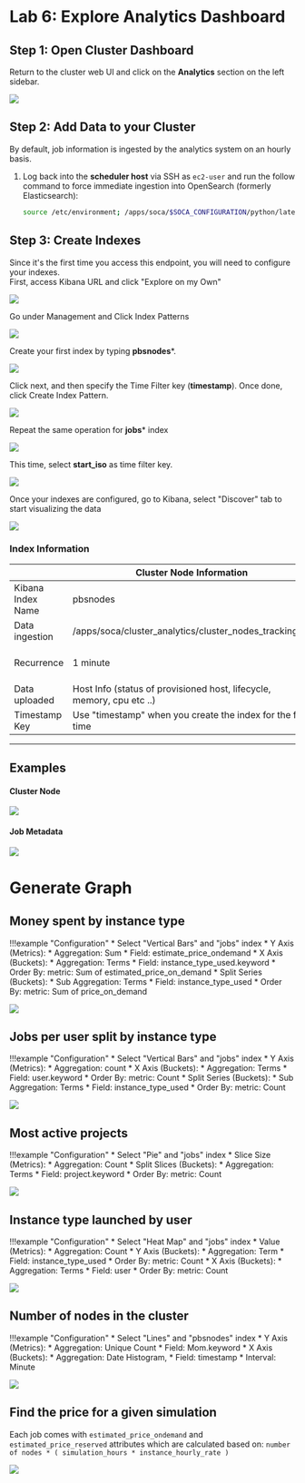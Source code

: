 # Lab 6: Explore Analytics Dashboard

## Step 1: Open Cluster Dashboard

Return to the cluster web UI and click on the **Analytics** section on the left sidebar.

![](../../../imgs/ws-analytics-5.png)


## Step 2: Add Data to your Cluster

By default, job information is ingested by the analytics system on an hourly basis.

1. Log back into the **scheduler host** via SSH as `ec2-user` and run the follow command to force immediate ingestion into OpenSearch (formerly Elasticsearch):

    ```bash
    source /etc/environment; /apps/soca/$SOCA_CONFIGURATION/python/latest/bin/python3 /apps/soca/$SOCA_CONFIGURATION/cluster_analytics/job_tracking.py
    ```

## Step 3: Create Indexes

Since it's the first time you access this endpoint, you will need to configure your indexes.  
First, access Kibana URL and click "Explore on my Own"

![](../../../imgs/kibana-1.png)

Go under Management and Click Index Patterns

![](../../../imgs/kibana-2.png)

Create your first index by typing **pbsnodes***.

![](../../../imgs/ws-analytics-1.png)

Click next, and then specify the Time Filter key (**timestamp**). Once done, click Create Index Pattern.

![](../../../imgs/ws-analytics-2.png)

Repeat the same operation for **jobs*** index 

![](../../../imgs/ws-analytics-3.png)

This time,  select **start_iso** as time filter key.

![](../../../imgs/ws-analytics-4.png)


Once your indexes are configured, go to Kibana, select "Discover" tab to start visualizing the data

![](../../../imgs/kibana-5.png)

### Index Information

|  | Cluster Node Information | Job Information |
| ------------------------ | ----------- | ---------- | 
| Kibana Index Name       | pbsnodes         | jobs        | 
| Data ingestion       | /apps/soca/cluster_analytics/cluster_nodes_tracking.py         | /apps/soca/cluster_analytics/job_tracking.py        | 
| Recurrence     | 1 minute         | 1 hour **(note: job must be terminated to be shown on OpenSearch (formerly Elasticsearch))**       | 
| Data uploaded         | Host Info (status of provisioned host, lifecycle, memory, cpu etc ..)         | Job Info (allocated hardware, licenses, simulation cost, job owner, instance type ...)        | 
| Timestamp Key   | Use "timestamp" when you create the index for the first time         | use "start_iso" when you create the index for the first time        | 

____

## Examples

#### Cluster Node

![](../../../imgs/kibana-6.png)


#### Job Metadata

![](../../../imgs/kibana-7.png)



# Generate Graph

## Money spent by instance type

!!!example "Configuration"
    * Select "Vertical Bars" and "jobs" index
    * Y Axis (Metrics):
        * Aggregation: Sum
        * Field: estimate_price_ondemand
    * X Axis (Buckets):
        * Aggregation: Terms
        * Field: instance_type_used.keyword
        * Order By: metric: Sum of estimated_price_on_demand
    * Split Series (Buckets):
        * Sub Aggregation: Terms
        * Field: instance_type_used
        * Order By:  metric: Sum of price_on_demand


![](../../../imgs/dashboard-2.png)


## Jobs per user split by instance type

!!!example "Configuration"
    * Select "Vertical Bars" and "jobs" index
    * Y Axis (Metrics):
        * Aggregation: count
    * X Axis (Buckets):
        * Aggregation: Terms
        * Field: user.keyword
        * Order By: metric: Count
    * Split Series (Buckets):
        * Sub Aggregation: Terms
        * Field: instance_type_used
        * Order By: metric: Count
 
![](../../../imgs/dashboard-9.png)  
    
## Most active projects 

!!!example "Configuration"
    * Select "Pie" and "jobs" index
    * Slice Size (Metrics):
        * Aggregation: Count
    * Split Slices (Buckets):
        * Aggregation: Terms
        * Field: project.keyword
        * Order By: metric: Count
    

![](../../../imgs/dashboard-3.png)


## Instance type launched by user

!!!example "Configuration"
    * Select "Heat Map" and "jobs" index
    * Value (Metrics):
        * Aggregation: Count
    * Y Axis (Buckets):
        * Aggregation: Term
        * Field: instance_type_used
        * Order By: metric: Count
    * X Axis (Buckets):
        * Aggregation: Terms
        * Field: user
        * Order By: metric: Count

![](../../../imgs/dashboard-5.png)

## Number of nodes in the cluster

!!!example "Configuration"
    * Select "Lines" and "pbsnodes" index
    * Y Axis (Metrics):
        * Aggregation: Unique Count
        * Field: Mom.keyword
    * X Axis (Buckets):
        * Aggregation: Date Histogram,
        * Field: timestamp
        * Interval: Minute

![](../../../imgs/dashboard-7.png)


## Find the price for a given simulation

Each job comes with `estimated_price_ondemand` and `estimated_price_reserved` attributes which are calculated based on: `number of nodes * ( simulation_hours * instance_hourly_rate ) `

![](../../../imgs/dashboard-1.png)
